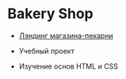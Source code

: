 # Bakery Shop

-  [Лэндинг магазина-пекарни](https://pages.github.com/)
* Учебный проект
+ Изучение основ HTML и CSS
